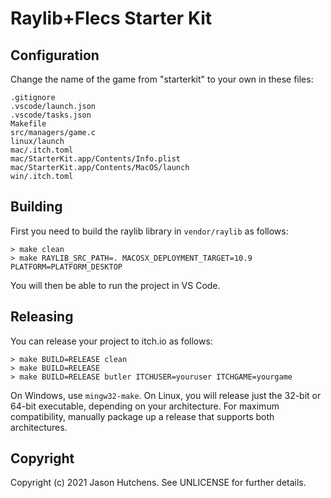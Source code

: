 # Raylib+Flecs Starter Kit

## Configuration

Change the name of the game from "starterkit" to your own in these files:

```
.gitignore
.vscode/launch.json
.vscode/tasks.json
Makefile
src/managers/game.c
linux/launch
mac/.itch.toml
mac/StarterKit.app/Contents/Info.plist
mac/StarterKit.app/Contents/MacOS/launch
win/.itch.toml
```

## Building

First you need to build the raylib library in `vendor/raylib` as follows:

```
> make clean
> make RAYLIB_SRC_PATH=. MACOSX_DEPLOYMENT_TARGET=10.9 PLATFORM=PLATFORM_DESKTOP
```

You will then be able to run the project in VS Code.

## Releasing

You can release your project to itch.io as follows:

```
> make BUILD=RELEASE clean
> make BUILD=RELEASE
> make BUILD=RELEASE butler ITCHUSER=youruser ITCHGAME=yourgame
```

On Windows, use `mingw32-make`. On Linux, you will release just the 32-bit or
64-bit executable, depending on your architecture. For maximum compatibility,
manually package up a release that supports both architectures.

## Copyright

Copyright (c) 2021 Jason Hutchens. See UNLICENSE for further details.
